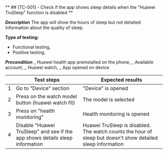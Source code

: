 ** ## [TC-001] - Check if the app shows sleep details when the "Huawei TruSleep" function is disabled **

**_Description_**
The app will show the hours of sleep but not detailed information about the quality of sleep.

**Type of testing:**

- Functional testing,
- Positive testing.

**_Precondition_**
_ Huawei health app preinstalled on the phone,
_ Available account,
_ Huawei watch,
_ App opened on device

|     | **Test steps**                                                               | **Expected results**                                                                                        |
| --- | ---------------------------------------------------------------------------- | ----------------------------------------------------------------------------------------------------------- |
| 1   | Go to "Device" section                                                       | "Device" is opened                                                                                          |
| 2   | Press on the watch model button (huawei watch fit)                           | The model is selected                                                                                       |
| 3   | Press on "health monitoring"                                                 | Health monitoring is opened                                                                                 |
| 4   | Disable "Huawei TruSleep" and see if the app shows details sleep information | Huawei TruSleep is disabled. The watch counts the hour of sleep but doesn't show detailed sleep information |
